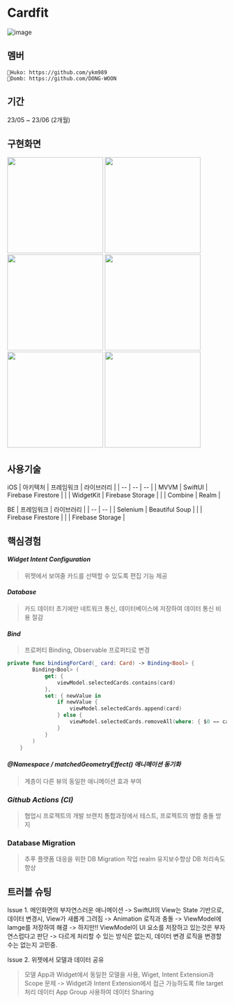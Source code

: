 # Cardfit
![image](https://github.com/DONG-WOON/Cardfit/assets/80871083/09ce394f-c821-4785-be9b-ef26ccd1a199)

## 멤버
    🍊Huko: https://github.com/ykm989
    🍅Domb: https://github.com/DONG-WOON
## 기간
23/05 ~ 23/06 (2개월)

## 구현화면
<img src="https://github.com/DONG-WOON/Cardfit/assets/80871083/5f88b0f4-0b5c-420e-8894-c6854a879746" width=220>
<img src="https://github.com/DONG-WOON/Cardfit/assets/80871083/242631ad-1af7-43f9-b61c-9d40628623d9" width=220>
<img src="https://github.com/DONG-WOON/Cardfit/assets/80871083/94ce7fb6-719d-49f9-92a5-b8e68af09762" width=220>
<img src="https://github.com/DONG-WOON/Cardfit/assets/80871083/be2a94e8-f6fd-441b-89e4-9c4d7c0e9411" width=220>
<img src="https://github.com/DONG-WOON/Cardfit/assets/80871083/f65ee5d3-4e54-4952-b95d-a6f722240308" width=220>
<img src="https://github.com/DONG-WOON/Cardfit/assets/80871083/d47b05d5-ca0a-4457-8f21-a28732b6064c" width=220>


## 사용기술

iOS
|  아키텍처      | 프레임워크 | 라이브러리           |
|    --          |     --     |     --               |
|   MVVM         |  SwiftUI   | Firebase Firestore   |
|                |  WidgetKit | Firebase Storage     | 
|                |  Combine   |         Realm        |


BE
|   프레임워크  |        라이브러리       |
|     --     |           --         |
|  Selenium  |  Beautiful Soup      |
|            | Firebase Firestore   |
|            | Firebase Storage     | 

## 핵심경험

#### *Widget Intent Configuration*
> 위젯에서 보여줄 카드를 선택할 수 있도록 편집 기능 제공

#### *Database*
> 카드 데이터 초기에만 네트워크 통신, 데이터베이스에 저장하여
> 데이터 통신 비용 절감

#### *Bind<Value>*
> 프로퍼티 Binding, Observable 프로퍼티로 변경
```swift
private func bindingForCard(_ card: Card) -> Binding<Bool> {
        Binding<Bool> (
            get: {
                viewModel.selectedCards.contains(card)
            },
            set: { newValue in
                if newValue {
                    viewModel.selectedCards.append(card)
                } else {
                    viewModel.selectedCards.removeAll(where: { $0 == card })
                }
            }
        )
    }
```

#### *@Namespace / matchedGeometryEffect() 애니메이션 동기화*
> 계층이 다른 뷰의 동일한 애니메이션 효과 부여

### *Github Actions (CI)*
> 협업시 프로젝트의 개발 브랜치 통합과정에서 테스트, 프로젝트의 병합 충돌 방지

### Database Migration
> 추푸 플랫폼 대응을 위한 DB Migration 작업 realm
> 유지보수향상
> DB 처리속도 향상

## 트러블 슈팅

Issue 1. 메인화면의 부자연스러운 애니메이션 
-> SwiftUI의 View는 State 기반으로, 데이터 변경시, View가 새롭게 그려짐
-> Animation 로직과 충돌
-> ViewModel에 Iamge를 저장하여 해결
-> 하지만!! ViewModel이 UI 요소를 저장하고 있는것은 부자연스럽다고 판단
-> 다르게 처리할 수 있는 방식은 없는지, 데이터 변경 로직을 변경할 수는 없는지 고민중.

Issue 2. 위젯에서 모델과 데이터 공유
> 모델
    App과 Widget에서 동일한 모델을 사용, Wiget, Intent Extension과 Scope 문제
    -> Widget과 Intent Extension에서 접근 가능하도록 file target 처리
> 데이터
    App Group 사용하여 데이터 Sharing
